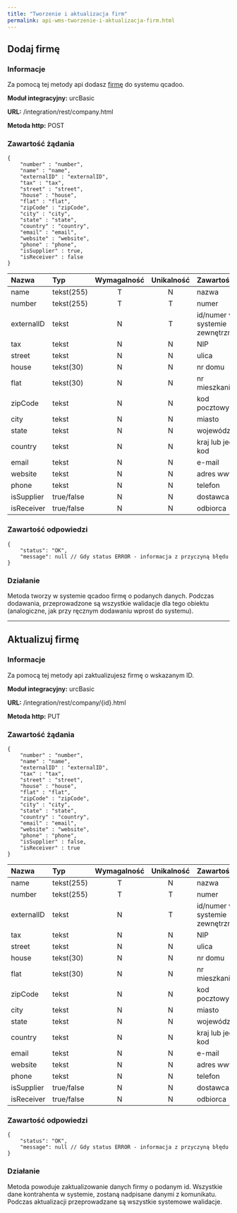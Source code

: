 ```yaml
---
title: "Tworzenie i aktualizacja firm"
permalink: api-wms-tworzenie-i-aktualizacja-firm.html
---
```


## Dodaj firmę

### Informacje

Za pomocą tej metody api dodasz [firmę](/firmy) do systemu qcadoo.

  **Moduł integracyjny:** urcBasic

  **URL:** /integration/rest/company.html

  **Metoda http:** POST

### Zawartość żądania
~~~~~~~~
{
    "number" : "number",
    "name" : "name",
    "externalID" : "externalID",
    "tax" : "tax", 
    "street" : "street",
    "house" : "house",
    "flat" : "flat", 
    "zipCode" : "zipCode",
    "city" : "city", 
    "state" : "state",
    "country" : "country",
    "email" : "email",
    "website" : "website",
    "phone" : "phone",
    "isSupplier" : true,
    "isReceiver" : false
}
~~~~~~~~

Nazwa | Typ        | Wymagalność | Unikalność | Zawartość
:-|:-----------|:-----------:|:----------:|:-
name | tekst(255) |      T      |     N      | nazwa
number | tekst(255) |      T      |     T      | numer
externalID | tekst      |      N      |     T      | id/numer w systemie zewnętrznym
tax | tekst      |      N      |     N      | NIP
street | tekst      |      N      |     N      | ulica
house | tekst(30)  |      N      |     N      | nr domu
flat | tekst(30)  |      N      |     N      | nr mieszkania
zipCode | tekst      |      N      |     N      | kod pocztowy
city | tekst      |      N      |     N      | miasto
state | tekst      |      N      |     N      | województwo
country | tekst      |      N      |     N      | kraj lub jego kod
email | tekst      |      N      |     N      | e-mail
website | tekst      |      N      |     N      | adres www
phone | tekst      |      N      |     N      | telefon
isSupplier | true/false |      N      |     N      | dostawca
isReceiver | true/false      |      N      |     N      | odbiorca

### Zawartość odpowiedzi
~~~~~~~~
{
    "status": "OK",
    "message": null // Gdy status ERROR - informacja z przyczyną błędu
}
~~~~~~~~

### Działanie
Metoda tworzy w systemie qcadoo firmę o podanych danych. Podczas dodawania, przeprowadzone są wszystkie walidacje dla tego obiektu (analogiczne, jak przy ręcznym dodawaniu wprost do systemu). 


---

## Aktualizuj firmę

### Informacje

Za pomocą tej metody api zaktualizujesz firmę o wskazanym ID.

  **Moduł integracyjny:** urcBasic

  **URL:** /integration/rest/company/{id}.html

  **Metoda http:** PUT

### Zawartość żądania
~~~~~~~~
{
    "number" : "number",
    "name" : "name",
    "externalID" : "externalID",
    "tax" : "tax",
    "street" : "street",
    "house" : "house",
    "flat" : "flat",
    "zipCode" : "zipCode",
    "city" : "city",
    "state" : "state",
    "country" : "country",
    "email" : "email",
    "website" : "website",
    "phone" : "phone",
    "isSupplier" : false,
    "isReceiver" : true
}
~~~~~~~~

Nazwa | Typ        | Wymagalność | Unikalność | Zawartość
:-|:-----------|:-----------:|:----------:|:-
name | tekst(255) |      T      |     N      | nazwa
number | tekst(255) |      T      |     T      | numer
externalID | tekst      |      N      |     T      | id/numer w systemie zewnętrznym
tax | tekst      |      N      |     N      | NIP
street | tekst      |      N      |     N      | ulica
house | tekst(30)  |      N      |     N      | nr domu
flat | tekst(30)  |      N      |     N      | nr mieszkania
zipCode | tekst      |      N      |     N      | kod pocztowy
city | tekst      |      N      |     N      | miasto
state | tekst      |      N      |     N      | województwo
country | tekst      |      N      |     N      | kraj lub jego kod
email | tekst      |      N      |     N      | e-mail
website | tekst      |      N      |     N      | adres www
phone | tekst      |      N      |     N      | telefon
isSupplier | true/false |      N      |     N      | dostawca
isReceiver | true/false      |      N      |     N      | odbiorca

### Zawartość odpowiedzi
~~~~~~~~
{
    "status": "OK",
    "message": null // Gdy status ERROR - informacja z przyczyną błędu
}
~~~~~~~~

### Działanie
Metoda powoduje zaktualizowanie danych firmy o podanym id. Wszystkie dane kontrahenta w systemie, zostaną nadpisane danymi z komunikatu. Podczas aktualizacji przeprowadzane są wszystkie systemowe walidacje.

